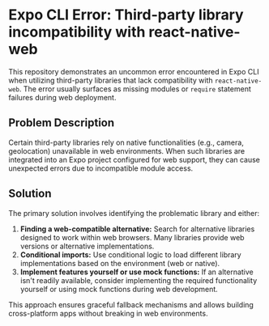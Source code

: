 # Expo CLI Error: Third-party library incompatibility with react-native-web

This repository demonstrates an uncommon error encountered in Expo CLI when utilizing third-party libraries that lack compatibility with `react-native-web`. The error usually surfaces as missing modules or `require` statement failures during web deployment.

## Problem Description

Certain third-party libraries rely on native functionalities (e.g., camera, geolocation) unavailable in web environments. When such libraries are integrated into an Expo project configured for web support, they can cause unexpected errors due to incompatible module access.

## Solution

The primary solution involves identifying the problematic library and either:

1. **Finding a web-compatible alternative:** Search for alternative libraries designed to work within web browsers.  Many libraries provide web versions or alternative implementations.
2. **Conditional imports:** Use conditional logic to load different library implementations based on the environment (web or native).
3. **Implement features yourself or use mock functions:**  If an alternative isn't readily available, consider implementing the required functionality yourself or using mock functions during web development.

This approach ensures graceful fallback mechanisms and allows building cross-platform apps without breaking in web environments.